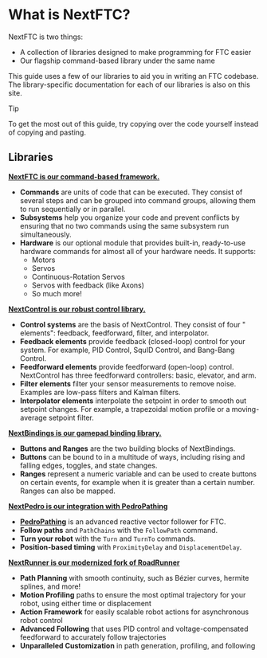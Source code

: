 # What is NextFTC?

NextFTC is two things:

- A collection of libraries designed to make programming for FTC easier
- Our flagship command-based library under the same name

This guide uses a few of our libraries to aid you in writing an FTC codebase.
The library-specific documentation for
each of our libraries is also on this site.

> [!TIP]
> To get the most out of this guide, try copying over the code yourself
> instead of copying and pasting.

## Libraries

[**NextFTC is our command-based framework.**](/nextftc)

- **Commands** are units of code that can be executed. They consist of several
  steps and can be grouped into command
  groups, allowing them to run sequentially or in parallel.
- **Subsystems** help you organize your code and prevent conflicts by ensuring
  that no two commands using the same
  subsystem run simultaneously.
- **Hardware** is our optional module that provides built-in, ready-to-use
  hardware commands for almost all of your
  hardware needs. It supports:
    - Motors
    - Servos
    - Continuous-Rotation Servos
    - Servos with feedback (like Axons)
    - So much more!

[**NextControl is our robust control library.**](/control)

- **Control systems** are the basis of NextControl. They consist of four "
  elements": feedback, feedforward, filter,
  and interpolator.
- **Feedback elements** provide feedback (closed-loop) control for your system.
  For example, PID Control, SquID
  Control, and
  Bang-Bang Control.
- **Feedforward elements** provide feedforward (open-loop) control. NextControl
  has three feedforward controllers:
  basic, elevator, and arm.
- **Filter elements** filter your sensor measurements to remove noise. Examples
  are low-pass filters and Kalman filters.
- **Interpolator elements** interpolate the setpoint in order to smooth out
  setpoint changes. For example, a
  trapezoidal motion profile or a moving-average setpoint filter.

[**NextBindings is our gamepad binding library.**](/bindings)

- **Buttons and Ranges** are the two building blocks of NextBindings.
- **Buttons** can be bound to in a multitude of ways, including rising and
  falling edges, toggles, and state changes.
- **Ranges** represent a numeric variable and can be used to create buttons on
  certain events, for example when it
  is greater than a certain number. Ranges can also be mapped.

[**NextPedro is our integration with PedroPathing**](/pedro)

- [**PedroPathing**](https://pedropathing.com) is an advanced reactive vector
  follower for FTC.
- **Follow paths** and `PathChains` with the `FollowPath` command.
- **Turn your robot** with the `Turn` and `TurnTo` commands.
- **Position-based timing** with `ProximityDelay` and `DisplacementDelay`.

[**NextRunner is our modernized fork of RoadRunner**](/nextrunner) 

- **Path Planning** with smooth continuity, such as Bézier curves,
  hermite splines, and more!
- **Motion Profiling** paths to ensure the most optimal
  trajectory for your robot, using either time or displacement
- **Action Framework** for easily scalable robot actions
  for asynchronous robot control
- **Advanced Following** that uses PID control and
  voltage-compensated feedforward to accurately follow
  trajectories
- **Unparalleled Customization** in path generation,
  profiling, and following